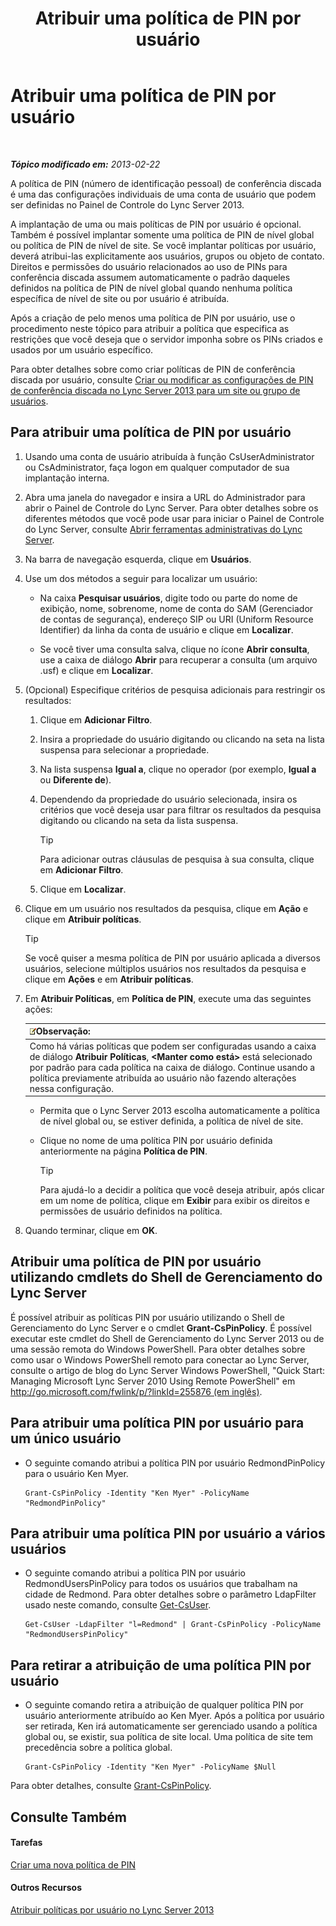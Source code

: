 ﻿---
title: Atribuir uma política de PIN por usuário
TOCTitle: Atribuir uma política de PIN por usuário
ms:assetid: d8211c64-0b63-4193-a074-673da7d14287
ms:mtpsurl: https://technet.microsoft.com/pt-br/library/Gg182594(v=OCS.15)
ms:contentKeyID: 49308275
ms.date: 05/19/2016
mtps_version: v=OCS.15
ms.translationtype: HT
---

# Atribuir uma política de PIN por usuário

 

_**Tópico modificado em:** 2013-02-22_

A política de PIN (número de identificação pessoal) de conferência discada é uma das configurações individuais de uma conta de usuário que podem ser definidas no Painel de Controle do Lync Server 2013.

A implantação de uma ou mais políticas de PIN por usuário é opcional. Também é possível implantar somente uma política de PIN de nível global ou política de PIN de nível de site. Se você implantar políticas por usuário, deverá atribui-las explicitamente aos usuários, grupos ou objeto de contato. Direitos e permissões do usuário relacionados ao uso de PINs para conferência discada assumem automaticamente o padrão daqueles definidos na política de PIN de nível global quando nenhuma política específica de nível de site ou por usuário é atribuída.

Após a criação de pelo menos uma política de PIN por usuário, use o procedimento neste tópico para atribuir a política que especifica as restrições que você deseja que o servidor imponha sobre os PINs criados e usados por um usuário específico.

Para obter detalhes sobre como criar políticas de PIN de conferência discada por usuário, consulte [Criar ou modificar as configurações de PIN de conferência discada no Lync Server 2013 para um site ou grupo de usuários](lync-server-2013-create-or-modify-dial-in-conferencing-pin-settings-for-a-site-or-group-of-users.md).

## Para atribuir uma política de PIN por usuário

1.  Usando uma conta de usuário atribuída à função CsUserAdministrator ou CsAdministrator, faça logon em qualquer computador de sua implantação interna.

2.  Abra uma janela do navegador e insira a URL do Administrador para abrir o Painel de Controle do Lync Server. Para obter detalhes sobre os diferentes métodos que você pode usar para iniciar o Painel de Controle do Lync Server, consulte [Abrir ferramentas administrativas do Lync Server](lync-server-2013-open-lync-server-administrative-tools.md).

3.  Na barra de navegação esquerda, clique em **Usuários**.

4.  Use um dos métodos a seguir para localizar um usuário:
    
      - Na caixa **Pesquisar usuários**, digite todo ou parte do nome de exibição, nome, sobrenome, nome de conta do SAM (Gerenciador de contas de segurança), endereço SIP ou URI (Uniform Resource Identifier) da linha da conta de usuário e clique em **Localizar**.
    
      - Se você tiver uma consulta salva, clique no ícone **Abrir consulta**, use a caixa de diálogo **Abrir** para recuperar a consulta (um arquivo .usf) e clique em **Localizar**.

5.  (Opcional) Especifique critérios de pesquisa adicionais para restringir os resultados:
    
    1.  Clique em **Adicionar Filtro**.
    
    2.  Insira a propriedade do usuário digitando ou clicando na seta na lista suspensa para selecionar a propriedade.
    
    3.  Na lista suspensa **Igual a**, clique no operador (por exemplo, **Igual a** ou **Diferente de**).
    
    4.  Dependendo da propriedade do usuário selecionada, insira os critérios que você deseja usar para filtrar os resultados da pesquisa digitando ou clicando na seta da lista suspensa.
        

        > [!TIP]
        > Para adicionar outras cláusulas de pesquisa à sua consulta, clique em <STRONG>Adicionar Filtro</STRONG>.

    
    5.  Clique em **Localizar**.

6.  Clique em um usuário nos resultados da pesquisa, clique em **Ação** e clique em **Atribuir políticas**.
    

    > [!TIP]
    > Se você quiser a mesma política de PIN por usuário aplicada a diversos usuários, selecione múltiplos usuários nos resultados da pesquisa e clique em <STRONG>Ações</STRONG> e em <STRONG>Atribuir políticas</STRONG>.



7.  Em **Atribuir Políticas**, em **Política de PIN**, execute uma das seguintes ações:
    
    <table>
    <thead>
    <tr class="header">
    <th><img src="images/Gg425756.note(OCS.15).gif" title="note" alt="note" />Observação:</th>
    </tr>
    </thead>
    <tbody>
    <tr class="odd">
    <td>Como há várias políticas que podem ser configuradas usando a caixa de diálogo <strong>Atribuir Políticas</strong>, <strong>&lt;Manter como está&gt;</strong> está selecionado por padrão para cada política na caixa de diálogo. Continue usando a política previamente atribuída ao usuário não fazendo alterações nessa configuração.</td>
    </tr>
    </tbody>
    </table>
    
      - Permita que o Lync Server 2013 escolha automaticamente a política de nível global ou, se estiver definida, a política de nível de site.
    
      - Clique no nome de uma política PIN por usuário definida anteriormente na página **Política de PIN**.
        

        > [!TIP]
        > Para ajudá-lo a decidir a política que você deseja atribuir, após clicar em um nome de política, clique em <STRONG>Exibir</STRONG> para exibir os direitos e permissões de usuário definidos na política.



8.  Quando terminar, clique em **OK**.

## Atribuir uma política de PIN por usuário utilizando cmdlets do Shell de Gerenciamento do Lync Server

É possível atribuir as políticas PIN por usuário utilizando o Shell de Gerenciamento do Lync Server e o cmdlet **Grant-CsPinPolicy**. É possível executar este cmdlet do Shell de Gerenciamento do Lync Server 2013 ou de uma sessão remota do Windows PowerShell. Para obter detalhes sobre como usar o Windows PowerShell remoto para conectar ao Lync Server, consulte o artigo de blog do Lync Server Windows PowerShell, "Quick Start: Managing Microsoft Lync Server 2010 Using Remote PowerShell" em [http://go.microsoft.com/fwlink/p/?linkId=255876 (em inglês)](http://go.microsoft.com/fwlink/p/?linkid=255876).

## Para atribuir uma política PIN por usuário para um único usuário

  - O seguinte comando atribui a política PIN por usuário RedmondPinPolicy para o usuário Ken Myer.
    
        Grant-CsPinPolicy -Identity "Ken Myer" -PolicyName "RedmondPinPolicy"

## Para atribuir uma política PIN por usuário a vários usuários

  - O seguinte comando atribui a política PIN por usuário RedmondUsersPinPolicy para todos os usuários que trabalham na cidade de Redmond. Para obter detalhes sobre o parâmetro LdapFilter usado neste comando, consulte [Get-CsUser](get-csuser.md).
    
        Get-CsUser -LdapFilter "l=Redmond" | Grant-CsPinPolicy -PolicyName "RedmondUsersPinPolicy"

## Para retirar a atribuição de uma política PIN por usuário

  - O seguinte comando retira a atribuição de qualquer política PIN por usuário anteriormente atribuído ao Ken Myer. Após a política por usuário ser retirada, Ken irá automaticamente ser gerenciado usando a política global ou, se existir, sua política de site local. Uma política de site tem precedência sobre a política global.
    
        Grant-CsPinPolicy -Identity "Ken Myer" -PolicyName $Null

Para obter detalhes, consulte [Grant-CsPinPolicy](grant-cspinpolicy.md).

## Consulte Também

#### Tarefas

[Criar uma nova política de PIN](lync-server-2013-create-a-new-pin-policy.md)  

#### Outros Recursos

[Atribuir políticas por usuário no Lync Server 2013](lync-server-2013-assigning-per-user-policies.md)

